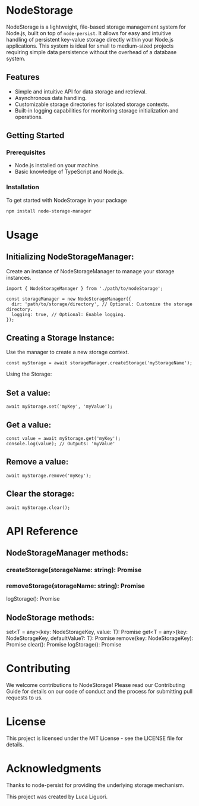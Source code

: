 # NodeStorage

NodeStorage is a lightweight, file-based storage management system for Node.js, built on top of `node-persist`. It allows for easy and intuitive handling of persistent key-value storage directly within your Node.js applications. This system is ideal for small to medium-sized projects requiring simple data persistence without the overhead of a database system.

## Features

- Simple and intuitive API for data storage and retrieval.
- Asynchronous data handling.
- Customizable storage directories for isolated storage contexts.
- Built-in logging capabilities for monitoring storage initialization and operations.

## Getting Started

### Prerequisites

- Node.js installed on your machine.
- Basic knowledge of TypeScript and Node.js.

### Installation

To get started with NodeStorage in your package

```bash
npm install node-storage-manager
```

# Usage

## Initializing NodeStorageManager:

Create an instance of NodeStorageManager to manage your storage instances.

```
import { NodeStorageManager } from './path/to/nodeStorage';
```

```
const storageManager = new NodeStorageManager({
  dir: 'path/to/storage/directory', // Optional: Customize the storage directory.
  logging: true, // Optional: Enable logging.
});
```

## Creating a Storage Instance:

Use the manager to create a new storage context.

```
const myStorage = await storageManager.createStorage('myStorageName');
```

Using the Storage:

## Set a value:

```
await myStorage.set('myKey', 'myValue');
```

## Get a value:

```
const value = await myStorage.get('myKey');
console.log(value); // Outputs: 'myValue'
```

## Remove a value:

```
await myStorage.remove('myKey');
```

## Clear the storage:

```
await myStorage.clear();
```

# API Reference

## NodeStorageManager methods:

### createStorage(storageName: string): Promise<NodeStorage>
### removeStorage(storageName: string): Promise<boolean>
logStorage(): Promise<void>

## NodeStorage methods:

set<T = any>(key: NodeStorageKey, value: T): Promise<void>
get<T = any>(key: NodeStorageKey, defaultValue?: T): Promise<T>
remove(key: NodeStorageKey): Promise<void>
clear(): Promise<void>
logStorage(): Promise<void>

# Contributing

We welcome contributions to NodeStorage! Please read our Contributing Guide for details on our code of conduct and the process for submitting pull requests to us.

# License

This project is licensed under the MIT License - see the LICENSE file for details.

# Acknowledgments

Thanks to node-persist for providing the underlying storage mechanism.

This project was created by Luca Liguori.